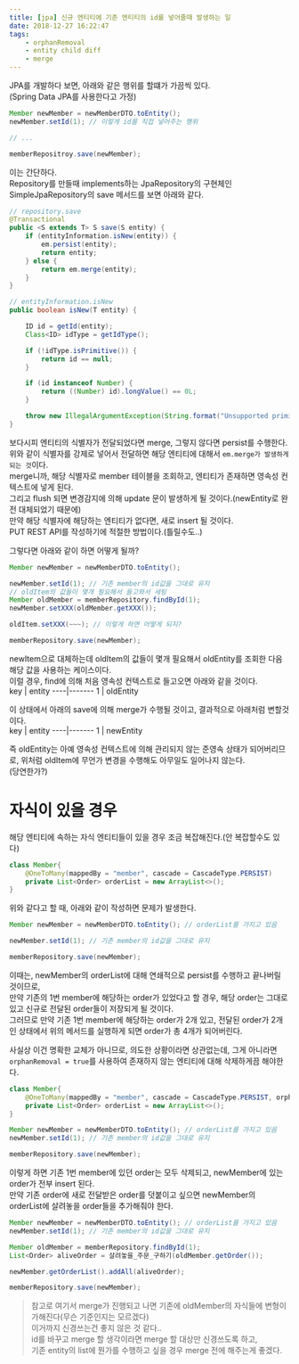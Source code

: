 ```yaml
---
title: [jpa] 신규 엔티티에 기존 엔티티의 id를 넣어줄때 발생하는 일
date: 2018-12-27 16:22:47
tags:
    - orphanRemoval
    - entity child diff
    - merge
---
```


JPA를 개발하다 보면, 아래와 같은 행위를 할떄가 가끔씩 있다.  
(Spring Data JPA를 사용한다고 가정)  

```java
Member newMember = newMemberDTO.toEntity();
newMember.setId(1); // 이렇게 id를 직접 넣어주는 행위

// ...

memberRepositroy.save(newMember);
```

이는 간단하다.  
Repository를 만들때 implements하는 JpaRepository의 구현체인 SimpleJpaRepository의 save 메서드를 보면 아래와 같다.  
```java
// repository.save
@Transactional
public <S extends T> S save(S entity) {
    if (entityInformation.isNew(entity)) {
        em.persist(entity);
        return entity;
    } else {
        return em.merge(entity);
    }
}

// entityInformation.isNew
public boolean isNew(T entity) {

    ID id = getId(entity);
    Class<ID> idType = getIdType();

    if (!idType.isPrimitive()) {
        return id == null;
    }

    if (id instanceof Number) {
        return ((Number) id).longValue() == 0L;
    }

    throw new IllegalArgumentException(String.format("Unsupported primitive id type %s!", idType));
}
```

보다시피 엔티티의 식별자가 전달되었다면 merge, 그렇지 않다면 persist를 수행한다.  
위와 같이 식별자를 강제로 넣어서 전달하면 해당 엔티티에 대해서 `em.merge가 발생하게 되는 것`이다.  
merge니까, 해당 식별자로 member 테이블을 조회하고, 엔티티가 존재하면 영속성 컨텍스트에 넣게 된다.  
그리고 flush 되면 변경감지에 의해 update 문이 발생하게 될 것이다.(newEntity로 완전 대체되었기 때문에)  
만약 해당 식별자에 해당하는 엔티티가 없다면, 새로 insert 될 것이다.  
PUT REST API를 작성하기에 적절한 방법이다.(틀릴수도..)  

그렇다면 아래와 같이 하면 어떻게 될까?  

```java
Member newMember = newMemberDTO.toEntity();

newMember.setId(1); // 기존 member의 id값을 그대로 유지
// oldItem의 값들이 몇개 필요해서 들고와서 세팅
Member oldMember = memberRepository.findById(1);
newMember.setXXX(oldMember.getXXX());   

oldItem.setXXX(~~~); // 이렇게 하면 어떻게 되지?  

memberRepository.save(newMember);
```

newItem으로 대체하는데 oldItem의 값들이 몇개 필요해서 oldEntity를 조회한 다음 해당 값을 사용하는 케이스이다.  
이럴 경우, find에 의해 처음 영속성 컨텍스트로 들고오면 아래와 같을 것이다.  
key | entity
----|-------
1 | oldEntity

이 상태에서 아래의 save에 의해 merge가 수행될 것이고, 결과적으로 아래처럼 변할것이다.  
key | entity
----|-------
1 | newEntity

즉 oldEntity는 아예 영속성 컨텍스트에 의해 관리되지 않는 준영속 상태가 되어버리므로, 위처럼 oldItem에 무언가 변경을 수행해도 아무일도 일어나지 않는다.  
(당연한가?)  

# 자식이 있을 경우
해당 엔티티에 속하는 자식 엔티티들이 있을 경우 조금 복잡해진다.(안 복잡할수도 있다)  

```java
class Member{
    @OneToMany(mappedBy = "member", cascade = CascadeType.PERSIST)
    private List<Order> orderList = new ArrayList<>();
}
```

위와 같다고 할 때, 아래와 같이 작성하면 문제가 발생한다.  

```java
Member newMember = newMemberDTO.toEntity(); // orderList를 가지고 있음

newMember.setId(1); // 기존 member의 id값을 그대로 유지

memberRepository.save(newMember);
```

이때는, newMember의 orderList에 대해 연쇄적으로 persist를 수행하고 끝나버릴 것이므로,  
만약 기존의 1번 member에 해당하는 order가 있었다고 할 경우, 해당 order는 그대로 있고 신규로 전달된 order들이 저장되게 될 것이다.  
그러므로 만약 기존 1번 member에 해당하는 order가 2개 있고, 전달된 order가 2개인 상태에서 위의 메서드를 실행하게 되면 order가 총 4개가 되어버린다.  

사실상 이건 명확한 교체가 아니므로, 
의도한 상황이라면 상관없는데, 그게 아니라면 `orphanRemoval = true`를 사용하여 존재하지 않는 엔티티에 대해 삭제하게끔 해야한다.  

```java
class Member{
    @OneToMany(mappedBy = "member", cascade = CascadeType.PERSIST, orphanRemoval = true)
    private List<Order> orderList = new ArrayList<>();
}
```

```java
Member newMember = newMemberDTO.toEntity(); // orderList를 가지고 있음
newMember.setId(1); // 기존 member의 id값을 그대로 유지

memberRepository.save(newMember);
```

이렇게 하면 기존 1번 member에 있던 order는 모두 삭제되고, newMember에 있는 order가 전부 insert 된다.  
만약 기존 order에 새로 전달받은 order를 덧붙이고 싶으면 newMember의 orderList에 살려놓을 order들을 추가해줘야 한다.  

```java
Member newMember = newMemberDTO.toEntity(); // orderList를 가지고 있음
newMember.setId(1); // 기존 member의 id값을 그대로 유지

Member oldMember = memberRepository.findById(1);
List<Order> aliveOrder = 살려놓을_주문_구하기(oldMember.getOrder());

newMember.getOrderList().addAll(aliveOrder);

memberRepository.save(newMember);
```

> 참고로 여기서 merge가 진행되고 나면 기존에 oldMember의 자식들에 변형이 가해진다(무슨 기준인지는 모르겠다)  
> 이거까지 신경쓰는건 좋지 않은 것 같다..  
> id를 바꾸고 merge 할 생각이라면 merge 할 대상만 신경쓰도록 하고,  
> 기존 entity의 list에 뭔가를 수행하고 싶을 경우 merge 전에 해주는게 좋겠다.  

<!-- more -->